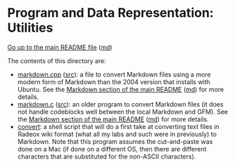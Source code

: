 Program and Data Representation: Utilities
==========================================

[Go up to the main README file](../README.html) ([md](../README.md))

The contents of this directory are:

- [markdown.cpp](markdown.cpp.html) ([src](markdown.c)): a file to convert Markdown files using a more modern form of Markdown than the 2004 version that installs with Ubuntu.  See the [Markdown section of the main README](../README.html#markdown) ([md](../README.md#markdown)) for more details.
- [markdown.c](markdown.c.html) ([src](markdown.c)): an older program to convert Markdown files (it does not handle codeblocks well between the local Markdown and GFM).  See the [Markdown section of the main README](../README.html#markdown) ([md](../README.md#markdown)) for more details.
- [convert](convert): a shell script that will do a first take at converting text files in Radeox wiki format (what all my labs and such were in previously) to Markdown.  Note that this program assumes the cut-and-paste was done on a Mac (if done on a different OS, then there are different characters that are substituted for the non-ASCII characters).
